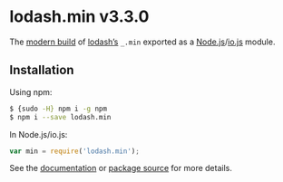 # lodash.min v3.3.0

The [modern build](https://github.com/lodash/lodash/wiki/Build-Differences) of [lodash’s](https://lodash.com/) `_.min` exported as a [Node.js](http://nodejs.org/)/[io.js](https://iojs.org/) module.

## Installation

Using npm:

```bash
$ {sudo -H} npm i -g npm
$ npm i --save lodash.min
```

In Node.js/io.js:

```js
var min = require('lodash.min');
```

See the [documentation](https://lodash.com/docs#min) or [package source](https://github.com/lodash/lodash/blob/3.3.0-npm-packages/lodash.min) for more details.
